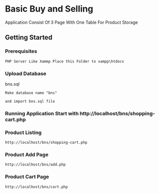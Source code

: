 # Basic Buy and Selling 

Application Consist Of 3 Page With One Table For Product Storage

## Getting Started


### Prerequisites

```
PHP Server Like Xammp Place this Folder to xampp\htdocs
```

### Upload Database 

bns.sql



```
Make database name "bns"

and import bns.sql file
```

### Running Application Start with http://localhost/bns/shopping-cart.php


###  Product Listing
```
http://localhost/bns/shopping-cart.php
```

### Product Add Page
```
http://localhost/bns/add.php
```
### Product Cart Page

```
http://localhost/bns/cart.php

```


